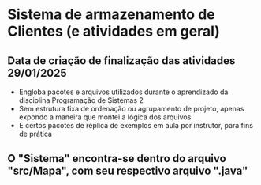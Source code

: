 # Sistema de armazenamento de Clientes (e atividades em geral)
## Data de criação de finalização das atividades 29/01/2025
* Engloba pacotes e arquivos utilizados durante o aprendizado da disciplina Programação de Sistemas 2
* Sem estrutura fixa de ordenação ou agrupamento de projeto, apenas expondo a maneira que montei a lógica dos arquivos
* E certos pacotes de réplica de exemplos em aula por instrutor, para fins de prática
## O "Sistema" encontra-se dentro do arquivo "src/Mapa", com seu respectivo arquivo ".java"

